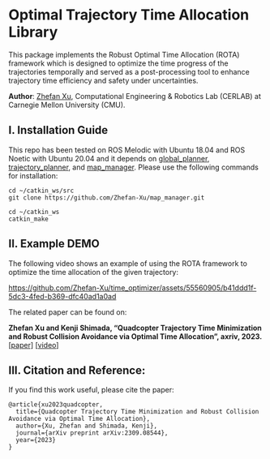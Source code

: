 # Optimal Trajectory Time Allocation Library
This package implements the Robust Optimal Time Allocation (ROTA) framework which is designed to optimize the time progress of the trajectories temporally and served as a post-processing tool to enhance trajectory time efficiency and safety under uncertainties.

**Author**: [Zhefan Xu](https://zhefanxu.com/), Computational Engineering & Robotics Lab (CERLAB) at Carnegie Mellon University (CMU).

## I. Installation Guide
This repo has been tested on ROS Melodic with Ubuntu 18.04 and ROS Noetic with Ubuntu 20.04 and it depends on [global_planner](https://github.com/Zhefan-Xu/tracking_controller/edit/main/README.md), [trajectory_planner](trajectory_planner), and [map_manager](https://github.com/Zhefan-Xu/trajectory_planner). Please use the following commands for installation:
```
cd ~/catkin_ws/src
git clone https://github.com/Zhefan-Xu/map_manager.git

cd ~/catkin_ws
catkin_make
```


## II. Example DEMO
The following video shows an example of using the ROTA framework to optimize the time allocation of the given trajectory:

https://github.com/Zhefan-Xu/time_optimizer/assets/55560905/b41ddd1f-5dc3-4fed-b369-dfc40ad1a0ad

The related paper can be found on:

**Zhefan Xu and Kenji Shimada, “Quadcopter Trajectory Time Minimization and Robust Collision Avoidance via Optimal Time Allocation”, axriv, 2023.** [\[paper\]](https://arxiv.org/abs/2309.08544) [\[video\]](https://youtu.be/wI8KGcxsyMI?si=1QfDPrm8s6Hfv8vf)


## III. Citation and Reference:
If you find this work useful, please cite the paper:
```
@article{xu2023quadcopter,
  title={Quadcopter Trajectory Time Minimization and Robust Collision Avoidance via Optimal Time Allocation},
  author={Xu, Zhefan and Shimada, Kenji},
  journal={arXiv preprint arXiv:2309.08544},
  year={2023}
}
```



